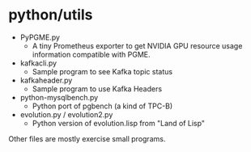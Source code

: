 # python/utils

* PyPGME.py
   * A tiny Prometheus exporter to get NVIDIA GPU resource usage information compatible with PGME.  
* kafkacli.py
   * Sample program to see Kafka topic status 
* kafkaheader.py
  * Sample program to use Kafka Headers 
* python-mysqlbench.py
  * Python port of pgbench (a kind of TPC-B)
* evolution.py / evolution2.py
  * Python version of evolution.lisp from "Land of Lisp"

Other files are mostly exercise small programs.
